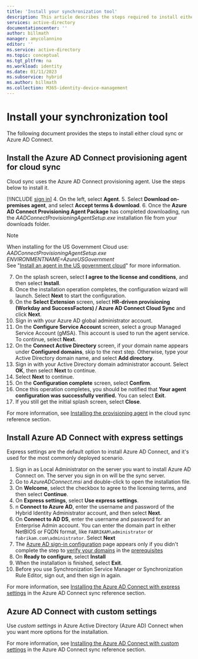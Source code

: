 ```yaml
---
title: 'Install your synchronization tool'
description: This article describes the steps required to install either cloud sync or Azure AD Connect.
services: active-directory
documentationcenter: ''
author: billmath
manager: amycolannino
editor: ''
ms.service: active-directory
ms.topic: conceptual
ms.tgt_pltfrm: na
ms.workload: identity
ms.date: 01/11/2023
ms.subservice: hybrid
ms.author: billmath
ms.collection: M365-identity-device-management
---
```

# Install your synchronization tool
The following document provides the steps to install either cloud sync or Azure AD Connect.  

## Install the Azure AD Connect provisioning agent for cloud sync
Cloud sync uses the Azure AD Connect provisioning agent.  Use the steps below to install it.

[!INCLUDE [sign in](../../../includes/cloud-sync-sign-in.md)]
 4. On the left, select **Agent**.
 5. Select **Download on-premises agent**, and select **Accept terms & download**.
 6. Once the **Azure AD Connect Provisioning Agent Package** has completed downloading, run the *AADConnectProvisioningAgentSetup.exe* installation file from your downloads folder.
   >[!NOTE]
   >When installing for the US Government Cloud use:  
   >*AADConnectProvisioningAgentSetup.exe ENVIRONMENTNAME=AzureUSGovernment*  
   >See "[Install an agent in the US government cloud](cloud-sync/how-to-install.md#install-an-agent-in-the-us-government-cloud)" for more information.

 7. On the splash screen, select **I agree to the license and conditions**, and then select **Install**.
 8. Once the installation operation completes, the configuration wizard will launch. Select **Next** to start the configuration.
 9. On the **Select Extension** screen, select **HR-driven provisioning (Workday and SuccessFactors) / Azure AD Connect Cloud Sync** and click **Next**.
 10. Sign in with your Azure AD global administrator account. 
 11. On the **Configure Service Account** screen, select a group Managed Service Account (gMSA). This account is used to run the agent service. To continue, select **Next**.
 12. On the **Connect Active Directory** screen, if your domain name appears under **Configured domains**, skip to the next step. Otherwise, type your Active Directory domain name, and select **Add directory**.  
 13. Sign in with your Active Directory domain administrator account. Select **OK**, then select **Next** to continue. 
 14. Select **Next** to continue.
 15. On the **Configuration complete** screen, select **Confirm**.  
 16. Once this operation completes, you should be notified that **Your agent configuration was successfully verified.**  You can select **Exit**.
 17. If you still get the initial splash screen, select **Close**.

For more information, see [Installing the provisioning agent](cloud-sync/how-to-install.md) in the cloud sync reference section.

## Install Azure AD Connect with express settings
Express settings are the default option to install Azure AD Connect, and it's used for the most commonly deployed scenario. 

 1. Sign in as Local Administrator on the server you want to install Azure AD Connect on.  The server you sign in on will be the sync server.
 2. Go to *AzureADConnect.msi* and double-click to open the installation file.
 3. On **Welcome**, select the checkbox to agree to the licensing terms, and then select **Continue**.
 4. On **Express settings**, select **Use express settings**.
 5.  n **Connect to Azure AD**, enter the username and password of the Hybrid Identity Administrator account, and then select **Next**.
 6. On **Connect to AD DS**, enter the username and password for an Enterprise Admin account. You can enter the domain part in either NetBIOS or FQDN format, like `FABRIKAM\administrator` or `fabrikam.com\administrator`. Select **Next**
 7. The [Azure AD sign-in configuration](./connect/plan-connect-user-signin.md#azure-ad-sign-in-configuration) page appears only if you didn't complete the step to [verify your domains](../fundamentals/add-custom-domain.md) in the [prerequisites](./connect/how-to-connect-install-prerequisites.md)
 8. On **Ready to configure**, select **Install**
 9. When the installation is finished, select **Exit**.
 10. Before you use Synchronization Service Manager or Synchronization Rule Editor, sign out, and then sign in again.

For more information, see [Installing the Azure AD Connect with express settings](connect/how-to-connect-install-express.md) in the Azure AD Connect sync reference section.

## Azure AD Connect with custom settings
Use *custom settings* in Azure Active Directory (Azure AD) Connect when you want more options for the installation.

For more information, see [Installing the Azure AD Connect with custom settings](connect/how-to-connect-install-custom.md) in the Azure AD Connect sync reference section.
